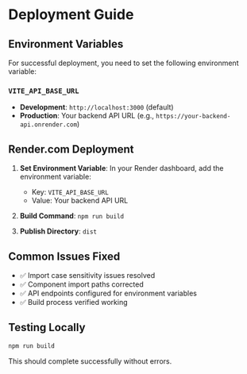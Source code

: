 # Deployment Guide

## Environment Variables

For successful deployment, you need to set the following environment variable:

### `VITE_API_BASE_URL`
- **Development**: `http://localhost:3000` (default)
- **Production**: Your backend API URL (e.g., `https://your-backend-api.onrender.com`)

## Render.com Deployment

1. **Set Environment Variable**: In your Render dashboard, add the environment variable:
   - Key: `VITE_API_BASE_URL`
   - Value: Your backend API URL

2. **Build Command**: `npm run build`
3. **Publish Directory**: `dist`

## Common Issues Fixed

- ✅ Import case sensitivity issues resolved
- ✅ Component import paths corrected
- ✅ API endpoints configured for environment variables
- ✅ Build process verified working

## Testing Locally

```bash
npm run build
```

This should complete successfully without errors.
